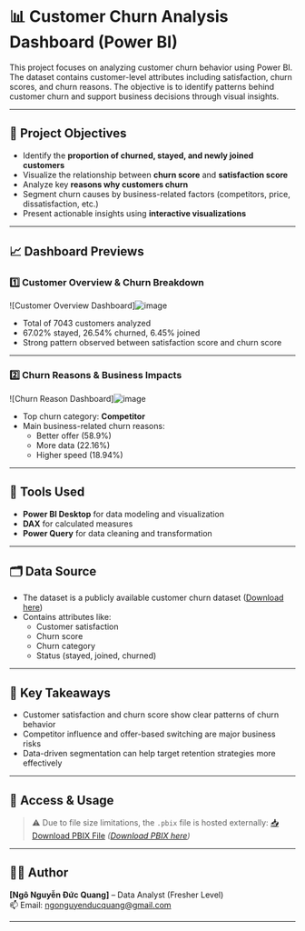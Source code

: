 # 📊 Customer Churn Analysis Dashboard (Power BI)

This project focuses on analyzing customer churn behavior using Power BI. The dataset contains customer-level attributes including satisfaction, churn scores, and churn reasons. The objective is to identify patterns behind customer churn and support business decisions through visual insights.

---

## 📌 Project Objectives

- Identify the **proportion of churned, stayed, and newly joined customers**
- Visualize the relationship between **churn score** and **satisfaction score**
- Analyze key **reasons why customers churn**
- Segment churn causes by business-related factors (competitors, price, dissatisfaction, etc.)
- Present actionable insights using **interactive visualizations**

---

## 📈 Dashboard Previews

### 1️⃣ **Customer Overview & Churn Breakdown**
![Customer Overview Dashboard]![image](https://github.com/user-attachments/assets/c9fe8566-a2c9-474e-9e73-04ed9dd21d64)


- Total of 7043 customers analyzed
- 67.02% stayed, 26.54% churned, 6.45% joined
- Strong pattern observed between satisfaction score and churn score

---

### 2️⃣ **Churn Reasons & Business Impacts**
![Churn Reason Dashboard]![image](https://github.com/user-attachments/assets/8e7ef9e7-d67f-4ea4-a7f9-170ef604244b)


- Top churn category: **Competitor**
- Main business-related churn reasons:
  - Better offer (58.9%)
  - More data (22.16%)
  - Higher speed (18.94%)

---

## 🧰 Tools Used

- **Power BI Desktop** for data modeling and visualization
- **DAX** for calculated measures
- **Power Query** for data cleaning and transformation

---

## 🗂️ Data Source

- The dataset is a publicly available customer churn dataset ([Download here](https://drive.google.com/drive/folders/1MgxsD9edQkfjY7R4s9e6_A2uN6DfBdGU?usp=sharing))
- Contains attributes like:
  - Customer satisfaction
  - Churn score
  - Churn category
  - Status (stayed, joined, churned)

---

## 🎯 Key Takeaways

- Customer satisfaction and churn score show clear patterns of churn behavior
- Competitor influence and offer-based switching are major business risks
- Data-driven segmentation can help target retention strategies more effectively

---

## 🔗 Access & Usage

> ⚠️ Due to file size limitations, the `.pbix` file is hosted externally:
[📥 Download PBIX File](#) *([Download PBIX here](https://drive.google.com/file/d/1hb3h9ePszzIv0Ts8UE9O1U9xrkhvQ4oH/view?usp=sharing))*  

---

## 👩‍💻 Author

**[Ngô Nguyễn Đức Quang]** – Data Analyst (Fresher Level)  
📫 Email: ngonguyenducquang@gmail.com

---

